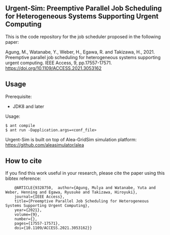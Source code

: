 ## Urgent-Sim: Preemptive Parallel Job Scheduling for Heterogeneous Systems Supporting Urgent Computing

This is the code repository for the job scheduler proposed in the following paper:

Agung, M., Watanabe, Y., Weber, H., Egawa, R. and Takizawa, H., 2021. Preemptive parallel job scheduling for heterogeneous systems supporting urgent computing. IEEE Access, 9, pp.17557-17571. https://doi.org/10.1109/ACCESS.2021.3053162

## Usage

Prerequisite:
- JDK8 and later

Usage:
    
    $ ant compile
    $ ant run -Dapplication.args=<conf_file>

Urgent-Sim is built on top of Alea-GridSim simulation platform:
https://github.com/aleasimulator/alea

## How to cite
If you find this work useful in your research, please cite the paper using this bibtex reference:

```
    @ARTICLE{9328750,  author={Agung, Mulya and Watanabe, Yuta and Weber, Henning and Egawa, Ryusuke and Takizawa, Hiroyuki},
    journal={IEEE Access},
    title={Preemptive Parallel Job Scheduling for Heterogeneous Systems Supporting Urgent Computing},
    year={2021},
    volume={9},
    number={},
    pages={17557-17571},
    doi={10.1109/ACCESS.2021.3053162}}
